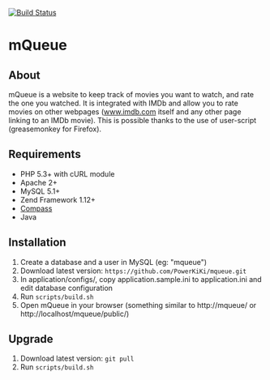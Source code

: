 [![Build Status](https://secure.travis-ci.org/PowerKiKi/mqueue.png?branch=master)](http://travis-ci.org/PowerKiKi/mqueue)

# mQueue

## About

mQueue is a website to keep track of movies you want to watch, and rate the one you watched. It is integrated
with IMDb and allow you to rate movies on other webpages (www.imdb.com itself and any other page linking to
an IMDb movie). This is possible thanks to the use of user-script (greasemonkey for Firefox).

## Requirements

* PHP 5.3+ with cURL module
* Apache 2+
* MySQL 5.1+
* Zend Framework 1.12+
* [Compass](http://compass-style.org/)
* Java

## Installation

1. Create a database and a user in MySQL (eg: "mqueue")
2. Download latest version: ``https://github.com/PowerKiKi/mqueue.git``
3. In application/configs/, copy application.sample.ini to application.ini and edit database configuration
4. Run ``scripts/build.sh``
5. Open mQueue in your browser (something similar to http://mqueue/ or http://localhost/mqueue/public/)

## Upgrade

1. Download latest version: ``git pull``
2. Run ``scripts/build.sh``
